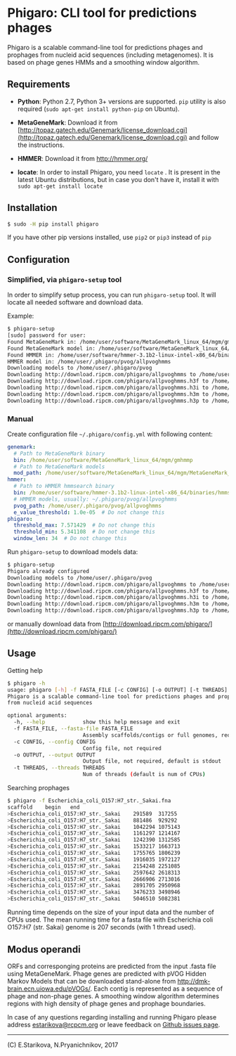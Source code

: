 # Phigaro: CLI tool for predictions phages
Phigaro is a scalable command-line tool for predictions phages and
prophages from nucleid acid sequences (including metagenomes).
It is based on phage genes HMMs and a smoothing window algorithm.

## Requirements
* **Python**: Python 2.7, Python 3+ versions are supported. 
`pip` utility is also required (`sudo apt-get install python-pip` on Ubuntu).


* **MetaGeneMark**: Download it from 
[http://topaz.gatech.edu/Genemark/license_download.cgi](http://topaz.gatech.edu/Genemark/license_download.cgi) 
and follow the instructions.

* **HMMER**: Download it from http://hmmer.org/

* **locate**: In order to install Phigaro, you need `locate` . 
It is present in the latest Ubuntu distributions, 
but in case you don't have it, install it with `sudo apt-get install locate` 

## Installation

```bash
$ sudo -H pip install phigaro
```
If you have other pip versions installed, use `pip2` or `pip3` instead of `pip`
## Configuration

### Simplified, via `phigaro-setup` tool
In order to simplify setup process, you can run `phigaro-setup` tool.
It will locate all needed software and download data.

Example:
```bash
$ phigaro-setup
[sudo] password for user:
Found MetaGeneMark in: /home/user/software/MetaGeneMark_linux_64/mgm/gmhmmp
Found MetaGeneMark model in: /home/user/software/MetaGeneMark_linux_64/mgm/MetaGeneMark_v1.mod
Found HMMER in: /home/user/software/hmmer-3.1b2-linux-intel-x86_64/binaries/hmmsearch
HMMER model in: /home/user/.phigaro/pvog/allpvoghmms
Downloading models to /home/user/.phigaro/pvog
Downloading http://download.ripcm.com/phigaro/allpvoghmms to /home/user/.phigaro/pvog/allpvoghmms
Downloading http://download.ripcm.com/phigaro/allpvoghmms.h3f to /home/user/.phigaro/pvog/allpvoghmms.h3f
Downloading http://download.ripcm.com/phigaro/allpvoghmms.h3i to /home/user/.phigaro/pvog/allpvoghmms.h3i
Downloading http://download.ripcm.com/phigaro/allpvoghmms.h3m to /home/user/.phigaro/pvog/allpvoghmms.h3m
Downloading http://download.ripcm.com/phigaro/allpvoghmms.h3p to /home/user/.phigaro/pvog/allpvoghmms.h3p
```

### Manual
Create configuration file `~/.phigaro/config.yml` with following content:
```yaml
genemark:
  # Path to MetaGeneMark binary
  bin: /home/user/software/MetaGeneMark_linux_64/mgm/gmhmmp
  # Path to MetaGeneMark models
  mod_path: /home/user/software/MetaGeneMark_linux_64/mgm/MetaGeneMark_v1.mod
hmmer:
  # Path to HMMER hmmsearch binary
  bin: /home/user/software/hmmer-3.1b2-linux-intel-x86_64/binaries/hmmsearch
  # HMMER models, usually: ~/.phigaro/pvog/allpvoghmms
  pvog_path: /home/user/.phigaro/pvog/allpvoghmms
  e_value_threshold: 1.0e-05  # Do not change this
phigaro:
  threshold_max: 7.571429  # Do not change this
  threshold_min: 5.341108  # Do not change this
  window_len: 34  # Do not change this
```

Run `phigaro-setup` to download models data: 
```bash
$ phigaro-setup
Phigaro already configured
Downloading models to /home/user/.phigaro/pvog
Downloading http://download.ripcm.com/phigaro/allpvoghmms to /home/user/.phigaro/pvog/allpvoghmms
Downloading http://download.ripcm.com/phigaro/allpvoghmms.h3f to /home/user/.phigaro/pvog/allpvoghmms.h3f
Downloading http://download.ripcm.com/phigaro/allpvoghmms.h3i to /home/user/.phigaro/pvog/allpvoghmms.h3i
Downloading http://download.ripcm.com/phigaro/allpvoghmms.h3m to /home/user/.phigaro/pvog/allpvoghmms.h3m
Downloading http://download.ripcm.com/phigaro/allpvoghmms.h3p to /home/user/.phigaro/pvog/allpvoghmms.h3p
```
or manually download data from [http://download.ripcm.com/phigaro/](http://download.ripcm.com/phigaro/)
## Usage
Getting help
```bash
$ phigaro -h  
usage: phigaro [-h] -f FASTA_FILE [-c CONFIG] [-o OUTPUT] [-t THREADS]
Phigaro is a scalable command-line tool for predictions phages and prophages                                                                                                                                                                        
from nucleid acid sequences

optional arguments:
  -h, --help            show this help message and exit
  -f FASTA_FILE, --fasta-file FASTA_FILE
                        Assembly scaffolds/contigs or full genomes, required
  -c CONFIG, --config CONFIG
                        Config file, not required
  -o OUTPUT, --output OUTPUT
                        Output file, not required, default is stdout
  -t THREADS, --threads THREADS
                        Num of threads (default is num of CPUs)
```
Searching prophages
```bash
$ phigaro -f Escherichia_coli_O157:H7_str._Sakai.fna
scaffold	begin	end 
>Escherichia_coli_O157:H7_str._Sakai	291589	317255
>Escherichia_coli_O157:H7_str._Sakai	881486	929292
>Escherichia_coli_O157:H7_str._Sakai	1042294	1075143
>Escherichia_coli_O157:H7_str._Sakai	1161297	1214167
>Escherichia_coli_O157:H7_str._Sakai	1242390	1312585
>Escherichia_coli_O157:H7_str._Sakai	1533217	1663713
>Escherichia_coli_O157:H7_str._Sakai	1755765	1806239
>Escherichia_coli_O157:H7_str._Sakai	1916035	1972127
>Escherichia_coli_O157:H7_str._Sakai	2154248	2251085
>Escherichia_coli_O157:H7_str._Sakai	2597642	2618313
>Escherichia_coli_O157:H7_str._Sakai	2666906	2713016
>Escherichia_coli_O157:H7_str._Sakai	2891705	2950968
>Escherichia_coli_O157:H7_str._Sakai	3476233	3498946
>Escherichia_coli_O157:H7_str._Sakai	5046510	5082381
```
Running time depends on the size of your input data and the number of CPUs used.
The mean running time for a fasta file with Escherichia coli O157:H7 (str. Sakai) genome is 207 seconds (with 1 thread used).

## Modus operandi
ORFs and corresponging proteins are predicted from the input .fasta file using MetaGeneMark. 
Phage genes are predicted with pVOG Hidden Markov Models 
that can be downloaded stand-alone from http://dmk-brain.ecn.uiowa.edu/pVOGs/. 
Each contig is represented as a sequence of phage and non-phage genes. 
A smoothing window algorithm determines regions with high density of phage genes 
and prophage boundaries.

In case of any questions regarding installing and running Phigaro 
please address [estarikova@rcpcm.org](mailto:estarikova@rcpcm.org)
or leave feedback on [Github issues page](https://github.com/lpenguin/phigaro/issues).

----
(C) E.Starikova, N.Pryanichnikov, 2017
